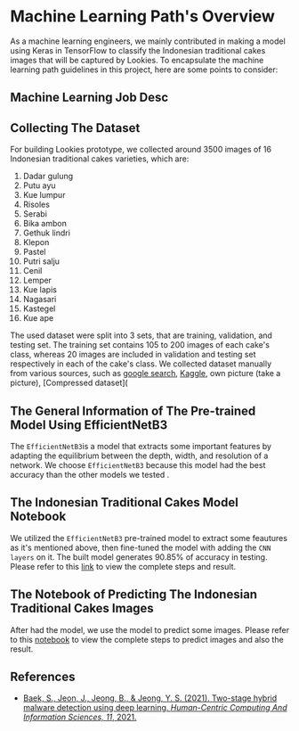 # Machine Learning Path's Overview  
As a machine learning engineers, we mainly contributed in making a model using Keras in TensorFlow to classify the Indonesian traditional cakes images that will be captured by Lookies. To encapsulate the machine learning path guidelines in this project, here are some points to consider:

## Machine Learning Job Desc  

## Collecting The Dataset  
For building Lookies prototype, we collected around 3500 images of 16 Indonesian traditional cakes varieties, which are:
1. Dadar gulung
2. Putu ayu
3. Kue lumpur
4. Risoles
5. Serabi
6. Bika ambon
7. Gethuk lindri
8. Klepon
9. Pastel
10. Putri salju
11. Cenil
12. Lemper
13. Kue lapis
14. Nagasari
15. Kastegel
16. Kue ape  

The used dataset were split into 3 sets, that are training, validation, and testing set. The training set contains 105 to 200 images of each cake's class, whereas 20 images are included in validation and testing set respectively in each of the cake's class. We collected dataset manually from various sources, such as [google search](https://www.google.co.id/), [Kaggle](https://www.kaggle.com/), own picture (take a picture), [Compressed dataset](

## The General Information of The Pre-trained Model Using EfficientNetB3  
The `EfficientNetB3`is a model that extracts some important features by adapting the equilibrium between the depth, width, and resolution of a network. We choose `EfficientNetB3` because this model had the best accuracy than the other models we tested .

## The Indonesian Traditional Cakes Model Notebook 
We utilized the `EfficientNetB3` pre-trained model to extract some feautures as it's mentioned above, then fine-tuned the model with adding the `CNN layers` on it. The built model generates 90.85% of accuracy in testing. Please refer to this [link](https://github.com/C22-PS225/Lookies-lihat-suka-makan/blob/main/machine_learning/building_model_90_accuracy.ipynb) to view the complete steps and result.

## The Notebook of Predicting The Indonesian Traditional Cakes Images  
After had the model, we use the model to predict some images. Please refer to this [notebook](https://github.com/C22-PS225/Lookies-lihat-suka-makan/blob/main/machine_learning/predict_Images.ipynb) to view the complete steps to predict images and also the result.

## References
* [Baek, S., Jeon, J., Jeong, B., & Jeong, Y. S. (2021). Two-stage hybrid malware detection using deep learning. *Human-Centric Computing And Information Sciences, 11*, 2021.](http://hcisj.com/data/file/article/2021063002/11-27.pdf)
